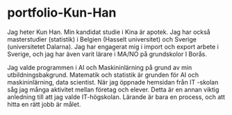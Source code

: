 # portfolio-Kun-Han

Jag heter Kun Han. Min kandidat studie i Kina är apotek. Jag har också masterstudier (statistik) i Belgien (Hasselt universitet) och Sverige (universitetet Dalarna). Jag har engagerat mig i import och export arbete i Sverige, och jag har även varit lärare i MA/NO på grundskolor I Borås.

Jag valde programmen i AI och Maskininlärning på grund av min utbildningsbakgrund. 
Matematik och statistik är grunden för AI och maskininlärning, data scientist.
När jag öppnade hemsidan från IT -skolan såg jag många aktivitet mellan företag och elever. Detta är en annan viktig anledning till att jag valde IT-högskolan. Lärande är bara en process, och att hitta en rätt jobb är målet. 
